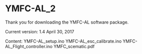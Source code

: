 # YMFC-AL_2

Thank you for downloading the YMFC-AL software package. 

Current version: 1.4 April 30, 2017

Content:
YMFC-AL_setup.ino
YMFC-AL_esc_calibrate.ino
YMFC-AL_Flight_controller.ino
YMFC_scematic.pdf

